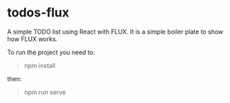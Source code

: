 # todos-flux

A simple TODO list using React with FLUX. It is a simple boiler plate to show how FLUX works.

To run the project you need to:
>  npm install

then:

>  npm run serve
